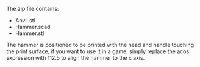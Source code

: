 The zip file contains:

* Anvil.stl
* Hammer.scad
* Hammer.stl

The hammer is positioned to be printed with the head and handle touching the print surface, if you want to use it in a game, simply replace the acos expression with 112.5 to align the hammer to the x axis.
